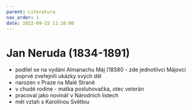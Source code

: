 ```yaml
---
parent: Literatura
nav_order: 1
date: 2022-09-15 11:16:00
---
```

# Jan Neruda (1834-1891)
- podílel se na vydání Almanachu Máj (18580 - zde jednotlivci Májovci poprvé zveřejnili ukázky svých děl
- narozen v Praze na Malé Straně
- v chudé rodine - matka posluhovačka, otec veterán
- pracoval jako novinář v Národních listech
- měl vztah s Karolínou Světlou
